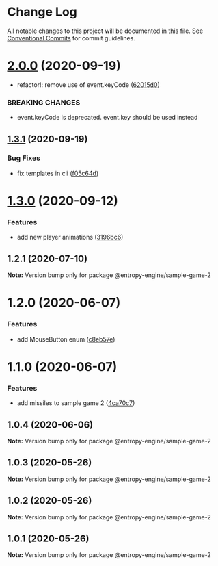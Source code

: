 # Change Log

All notable changes to this project will be documented in this file.
See [Conventional Commits](https://conventionalcommits.org) for commit guidelines.

# [2.0.0](https://github.com/rob893/Entropy-Game-Engine/compare/@entropy-engine/sample-game-2@1.3.1...@entropy-engine/sample-game-2@2.0.0) (2020-09-19)


* refactor!: remove use of event.keyCode ([62015d0](https://github.com/rob893/Entropy-Game-Engine/commit/62015d0f3af65d2f34cf2344698482c397f30af4))


### BREAKING CHANGES

* event.keyCode is deprecated. event.key should be used instead





## [1.3.1](https://github.com/rob893/Entropy-Game-Engine/compare/@entropy-engine/sample-game-2@1.3.0...@entropy-engine/sample-game-2@1.3.1) (2020-09-19)


### Bug Fixes

* fix templates in cli ([f05c64d](https://github.com/rob893/Entropy-Game-Engine/commit/f05c64de4bb30b30a7c7225530bb131da119aac7))





# [1.3.0](https://github.com/rob893/Entropy-Game-Engine/compare/@entropy-engine/sample-game-2@1.2.1...@entropy-engine/sample-game-2@1.3.0) (2020-09-12)


### Features

* add new player animations ([3196bc6](https://github.com/rob893/Entropy-Game-Engine/commit/3196bc688fce8c65231e32cd1b0e09fcf5e2008c))





## 1.2.1 (2020-07-10)

**Note:** Version bump only for package @entropy-engine/sample-game-2





# 1.2.0 (2020-06-07)


### Features

* add MouseButton enum ([c8eb57e](https://github.com/rob893/Entropy-Game-Engine/commit/c8eb57e83a1a7a84ef3cd37effc854c1f38321a8))





# 1.1.0 (2020-06-07)


### Features

* add missiles to sample game 2 ([4ca70c7](https://github.com/rob893/Entropy-Game-Engine/commit/4ca70c79f36a5165f169fb67b3a498ff2dc8ed6f))





## 1.0.4 (2020-06-06)

**Note:** Version bump only for package @entropy-engine/sample-game-2





## 1.0.3 (2020-05-26)

**Note:** Version bump only for package @entropy-engine/sample-game-2





## 1.0.2 (2020-05-26)

**Note:** Version bump only for package @entropy-engine/sample-game-2





## 1.0.1 (2020-05-26)

**Note:** Version bump only for package @entropy-engine/sample-game-2
